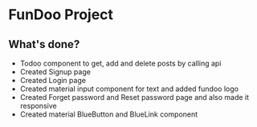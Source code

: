 # FunDoo Project

## What's done?
* Todoo component to get, add and delete posts by calling api
* Created Signup page
* Created Login page
* Created material input component for text and added fundoo logo
* Created Forget password and Reset password page and also made it responsive
* Created material BlueButton and BlueLink component